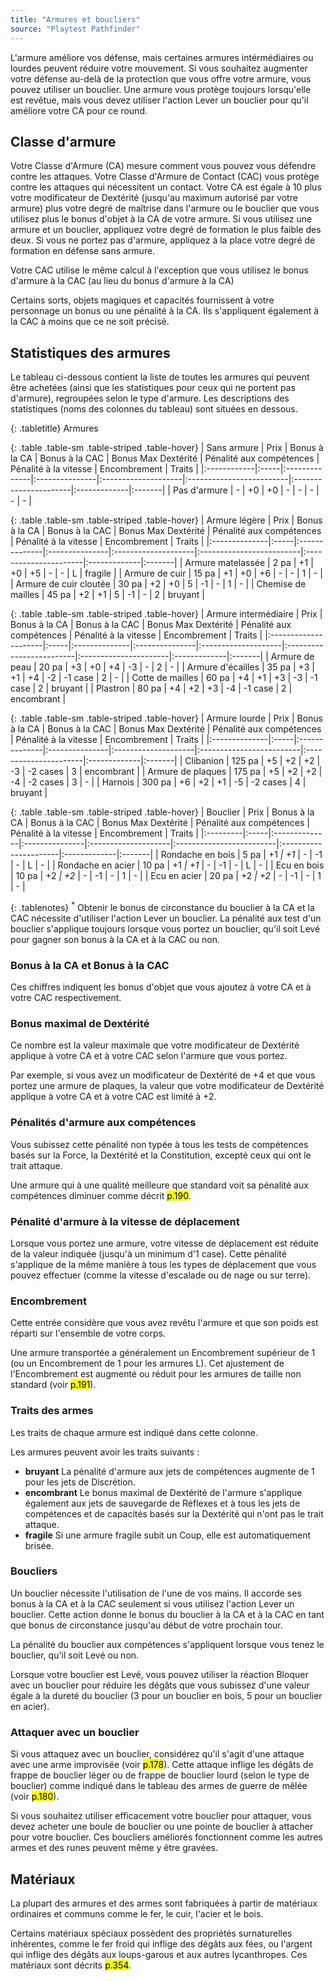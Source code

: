 ```yaml
---
title: "Armures et boucliers"
source: "Playtest Pathfinder"
---
```


L'armure améliore vos défense, mais certaines armures intérmédiaires ou lourdes peuvent réduire votre mouvement. Si vous souhaitez augmenter votre défense au-delà de la protection que vous offre votre armure, vous pouvez utiliser un bouclier. Une armure vous protège toujours lorsqu'elle est revêtue, mais vous devez utiliser l'action Lever un bouclier pour qu'il améliore votre CA pour ce round.

## Classe d'armure
Votre Classe d'Armure (CA) mesure comment vous pouvez vous défendre contre les attaques. Votre Classe d'Armure de Contact (CAC) vous protège contre les attaques qui nécessitent un contact.
Votre CA est égale à 10 plus votre modificateur de Dextérité (jusqu'au maximum autorisé par votre armure) plus votre degré de maîtrise dans l'armure ou le bouclier que vous utilisez plus le bonus d'objet à la CA de votre armure. Si vous utilisez une armure et un bouclier, appliquez votre degré de formation le plus faible des deux. Si vous ne portez pas d'armure, appliquez à la place votre degré de formation en défense sans armure.

Votre CAC utilise le même calcul à l'exception que vous utilisez le bonus d'armure à la CAC (au lieu du bonus d'armure à la CA)

Certains sorts, objets magiques et capacités fournissent à votre personnage un bonus ou une pénalité à la CA. Ils s'appliquent également à la CAC à moins que ce ne soit précisé.

## Statistiques des armures
Le tableau ci-dessous contient la liste de toutes les armures qui peuvent être achetées (ainsi que les statistiques pour ceux qui ne portent pas d'armure), regroupées selon le type d'armure. Les descriptions des statistiques (noms des colonnes du tableau) sont situées en dessous.

{: .tabletitle}
Armures

{: .table .table-sm .table-striped .table-hover}
| Sans armure | Prix | Bonus à la CA | Bonus à la CAC | Bonus Max Dextérité | Pénalité aux compétences | Pénalité à la vitesse | Encombrement | Traits |
|:------------|:-----|:--------------|:---------------|:--------------------|:-------------------------|:----------------------|:-------------|:-------|
| Pas d'armure | - | +0 | +0 | - | - | - | - | - |

{: .table .table-sm .table-striped .table-hover}
| Armure légère | Prix | Bonus à la CA | Bonus à la CAC | Bonus Max Dextérité | Pénalité aux compétences | Pénalité à la vitesse | Encombrement | Traits |
|:--------------|:-----|:--------------|:---------------|:--------------------|:-------------------------|:----------------------|:-------------|:-------|
| Armure matelassée | 2 pa | +1 | +0 | +5 | - | - | L | fragile |
| Armure de cuir | 15 pa | +1 | +0 | +6 | - | - | 1 | - |
| Armure de cuir cloutée | 30 pa | +2 | +0 | 5 | -1 | - | 1 | - |
| Chemise de mailles | 45 pa | +2 | +1 | 5 | -1 | - | 2 | bruyant |

{: .table .table-sm .table-striped .table-hover}
| Armure intermédiaire | Prix | Bonus à la CA | Bonus à la CAC | Bonus Max Dextérité | Pénalité aux compétences | Pénalité à la vitesse | Encombrement | Traits |
|:---------------------|:-----|:--------------|:---------------|:--------------------|:-------------------------|:----------------------|:-------------|:-------|
| Armure de peau | 20 pa | +3 | +0 | +4 | -3 | - | 2 | - |
| Armure d'écailles | 35 pa | +3 | +1 | +4 | -2 | -1 case | 2 | - |
| Cotte de mailles | 60 pa | +4 | +1 | +3 | -3 | -1 case | 2 | bruyant |
| Plastron | 80 pa | +4 | +2 | +3 | -4 | -1 case | 2 | encombrant |

{: .table .table-sm .table-striped .table-hover}
| Armure lourde | Prix | Bonus à la CA | Bonus à la CAC | Bonus Max Dextérité | Pénalité aux compétences | Pénalité à la vitesse | Encombrement | Traits |
|:--------------|:-----|:--------------|:---------------|:--------------------|:-------------------------|:----------------------|:-------------|:-------|
| Clibanion | 125 pa | +5 | +2 | +2 | -3 | -2 cases | 3 | encombrant |
| Armure de plaques | 175 pa | +5 | +2 | +2 | -4 | -2 cases | 3 | - |
| Harnois | 300 pa | +6 | +2 | +1 | -5 | -2 cases | 4 | bruyant |

{: .table .table-sm .table-striped .table-hover}
| Bouclier | Prix | Bonus à la CA | Bonus à la CAC | Bonus Max Dextérité | Pénalité aux compétences | Pénalité à la vitesse | Encombrement | Traits |
|:---------|:-----|:--------------|:---------------|:--------------------|:-------------------------|:----------------------|:-------------|:-------|
| Rondache en bois | 5 pa | +1<sup>*</sup> | +1<sup>*</sup> | - | -1 | - | L | - |
| Rondache en acier | 10 pa | +1<sup>*</sup> | +1<sup>*</sup> | - | -1 | - | L | - |
| Ecu en bois | 10 pa | +2<sup>*</sup> | +2<sup>*</sup> | - | -1 | - | 1 | - |
| Ecu en acier | 20 pa | +2<sup>*</sup> | +2<sup>*</sup> | - | -1 | - | 1 | - |

{: .tablenotes}
<sup>*</sup> Obtenir le bonus de circonstance du bouclier à la CA et la CAC nécessite d'utiliser l'action Lever un bouclier. La pénalité aux test d'un bouclier s'applique toujours lorsque vous portez un bouclier, qu'il soit Levé pour gagner son bonus à la CA et à la CAC ou non.

### Bonus à la CA et Bonus à la CAC
Ces chiffres indiquent les bonus d'objet que vous ajoutez à votre CA et à votre CAC respectivement.

### Bonus maximal de Dextérité
Ce nombre est la valeur maximale que votre modificateur de Dextérité applique à votre CA et à votre CAC selon l'armure que vous portez.

Par exemple, si vous avez un modificateur de Dextérité de +4 et que vous portez une armure de plaques, la valeur que votre modificateur de Dextérité applique à votre CA et à votre CAC est limité à +2.

### Pénalités d'armure aux compétences
Vous subissez cette pénalité non typée à tous les tests de compétences basés sur la Force, la Dextérité et la Constitution, excepté ceux qui ont le trait attaque.

Une armure qui à une qualité meilleure que standard voit sa pénalité aux compétences diminuer comme décrit <mark>p.190</mark>.

### Pénalité d'armure à la vitesse de déplacement
Lorsque vous portez une armure, votre vitesse de déplacement est réduite de la valeur indiquée (jusqu'à un minimum d'1 case). Cette pénalité s'applique de la même manière à tous les types de déplacement que vous pouvez effectuer (comme la vitesse d'escalade ou de nage ou sur terre).

### Encombrement
Cette entrée considère que vous avez revêtu l'armure et que son poids est réparti sur l'ensemble de votre corps. 

Une armure transportée a généralement un Encombrement supérieur de 1 (ou un Encombrement de 1 pour les armures L). Cet ajustement de l'Encombrement est augmenté ou réduit pour les armures de taille non standard (voir <mark>p.191</mark>).

### Traits des armes
Les traits de chaque armure est indiqué dans cette colonne. 

Les armures peuvent avoir les traits suivants :
* **bruyant** La pénalité d'armure aux jets de compétences augmente de 1 pour les jets de Discrétion.
* **encombrant** Le bonus maximal de Dextérité de l'armure s'applique également aux jets de sauvegarde de Réflexes et à tous les jets de compétences et de capacités basés sur la Dextérité qui n'ont pas le trait attaque.
* **fragile** Si une armure fragile subit un Coup, elle est automatiquement brisée.

### Boucliers
Un bouclier nécessite l'utilisation de l'une de vos mains. Il accorde ses bonus à la CA et à la CAC seulement si vous utilisez l'action Lever un bouclier. Cette action donne le bonus du bouclier à la CA et à la CAC en tant que bonus de circonstance jusqu'au début de votre prochain tour.

La pénalité du bouclier aux compétences s'appliquent lorsque vous tenez le bouclier, qu'il soit Levé ou non.

Lorsque votre bouclier est Levé, vous pouvez utiliser la réaction Bloquer avec un bouclier pour réduire les dégâts que vous subissez d'une valeur égale à la dureté du bouclier (3 pour un bouclier en bois, 5 pour un bouclier en acier).

### Attaquer avec un bouclier
Si vous attaquez avec un bouclier, considérez qu'il s'agit d'une attaque avec une arme improvisée (voir <mark>p.178</mark>). Cette attaque inflige les dégâts de frappe de bouclier léger ou de frappe de bouclier lourd (selon le type de bouclier) comme indiqué dans le tableau des armes de guerre de mêlée (voir <mark>p.180</mark>).

Si vous souhaitez utiliser efficacement votre bouclier pour attaquer, vous devez acheter une boule de bouclier ou une pointe de bouclier à attacher pour votre bouclier. Ces boucliers améliorés fonctionnent comme les autres armes et des runes peuvent même y être gravées.

## Matériaux
La plupart des armures et des armes sont fabriquées à partir de matériaux ordinaires et communs comme le fer, le cuir, l'acier et le bois.

Certains matériaux spéciaux possèdent des propriétés surnaturelles inhérentes, comme le fer froid qui inflige des dégâts aux fées, ou l'argent qui inflige des dégâts aux loups-garous et aux autres lycanthropes. Ces matériaux sont décrits <mark>p.354</mark>.
